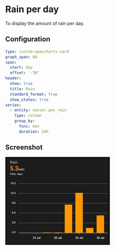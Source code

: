 # Rain per day
To display the amount of rain per day.

## Configuration
```yaml
type: custom:apexcharts-card
graph_span: 8d
span:
  start: day
  offset: '-7d'
header:
  show: true
  title: Rain
  standard_format: true
  show_states: true
series:
  - entity: sensor.pws_rain
    type: column
    group_by:
      func: max
      duration: 24h
```

## Screenshot
![Screenshot](images/rain_per_day.jpg)
